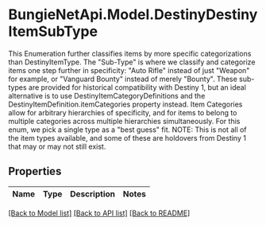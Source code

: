# BungieNetApi.Model.DestinyDestinyItemSubType
This Enumeration further classifies items by more specific categorizations than DestinyItemType. The \"Sub-Type\" is where we classify and categorize items one step further in specificity: \"Auto Rifle\" instead of just \"Weapon\" for example, or \"Vanguard Bounty\" instead of merely \"Bounty\".  These sub-types are provided for historical compatibility with Destiny 1, but an ideal alternative is to use DestinyItemCategoryDefinitions and the DestinyItemDefinition.itemCategories property instead. Item Categories allow for arbitrary hierarchies of specificity, and for items to belong to multiple categories across multiple hierarchies simultaneously. For this enum, we pick a single type as a \"best guess\" fit.  NOTE: This is not all of the item types available, and some of these are holdovers from Destiny 1 that may or may not still exist.
## Properties

Name | Type | Description | Notes
------------ | ------------- | ------------- | -------------

[[Back to Model list]](../README.md#documentation-for-models) [[Back to API list]](../README.md#documentation-for-api-endpoints) [[Back to README]](../README.md)

